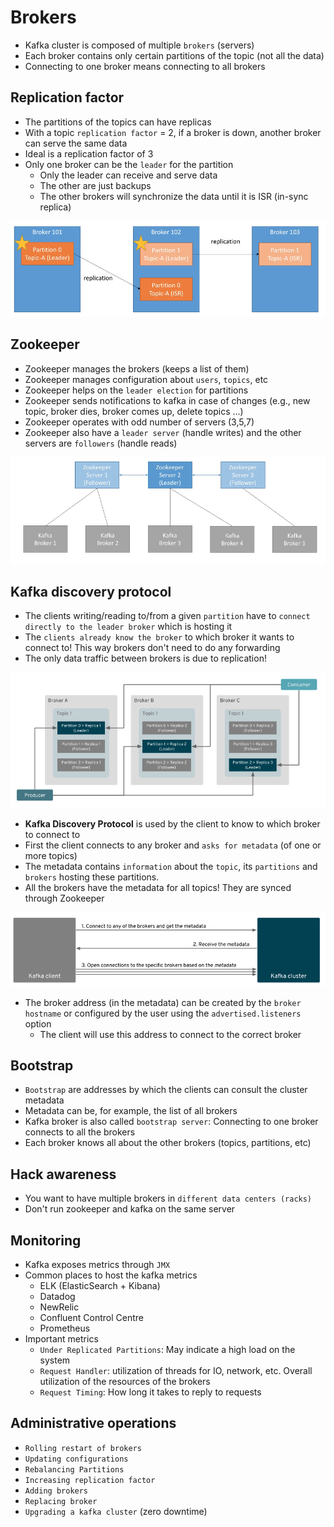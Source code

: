 # Brokers

- Kafka cluster is composed of multiple `brokers` (servers)
- Each broker contains only certain partitions of the topic (not all the data)
- Connecting to one broker means connecting to all brokers

## Replication factor

- The partitions of the topics can have replicas
- With a topic `replication factor` = 2, if a broker is down, another broker can serve the same data
- Ideal is a replication factor of 3
- Only one broker can be the `leader` for the partition
  - Only the leader can receive and serve data
  - The other are just backups
  - The other brokers will synchronize the data until it is ISR (in-sync replica)

![Replication Factor](./images/replication-factor.png)

## Zookeeper

- Zookeeper manages the brokers (keeps a list of them)
- Zookeeper manages configuration about `users`, `topics`, etc
- Zookeeper helps on the `leader election` for partitions
- Zookeeper sends notifications to kafka in case of changes (e.g., new topic, broker dies, broker comes up, delete topics ...)
- Zookeeper operates with odd number of servers (3,5,7)
- Zookeeper also have a `leader server` (handle writes) and the other servers are `followers` (handle reads)

![Zookeeper](./images/zookeeper.png)

## Kafka discovery protocol

- The clients writing/reading to/from a given `partition` have to `connect directly to the leader broker` which is hosting it
- The `clients already know the broker` to which broker it wants to connect to! This way brokers don't need to do any forwarding
- The only data traffic between brokers is due to replication!

![Clients connection](./images/client-connection.png)

- **Kafka Discovery Protocol** is used by the client to know to which broker to connect to
- First the client connects to any broker and `asks for metadata` (of one or more topics)
- The metadata contains `information` about the `topic`, its `partitions` and `brokers` hosting these partitions.
- All the brokers have the metadata for all topics! They are synced through Zookeeper

![Discovery protocol](./images/discovery-protocol.png)

- The broker address (in the metadata) can be created by the `broker hostname` or configured by the user using the `advertised.listeners` option
  - The client will use this address to connect to the correct broker

## Bootstrap

- `Bootstrap` are addresses by which the clients can consult the cluster metadata
- Metadata can be, for example, the list of all brokers
- Kafka broker is also called `bootstrap server`: Connecting to one broker connects to all the brokers
- Each broker knows all about the other brokers (topics, partitions, etc)

## Hack awareness

- You want to have multiple brokers in `different data centers (racks)`
- Don't run zookeeper and kafka on the same server

## Monitoring

- Kafka exposes metrics through `JMX`
- Common places to host the kafka metrics
  - ELK (ElasticSearch + Kibana)
  - Datadog
  - NewRelic
  - Confluent Control Centre
  - Prometheus
- Important metrics
  - `Under Replicated Partitions`: May indicate a high load on the system
  - `Request Handler`: utilization of threads for IO, network, etc. Overall utilization of the resources of the brokers
  - `Request Timing`: How long it takes to reply to requests

## Administrative operations

- `Rolling restart of brokers`
- `Updating configurations`
- `Rebalancing Partitions`
- `Increasing replication factor`
- `Adding brokers`
- `Replacing broker`
- `Upgrading a kafka cluster` (zero downtime)
